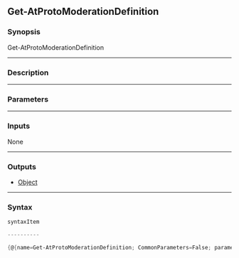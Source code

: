 Get-AtProtoModerationDefinition
-------------------------------




### Synopsis

Get-AtProtoModerationDefinition 




---


### Description


---


### Parameters


---


### Inputs
None




---


### Outputs
* [Object](https://learn.microsoft.com/en-us/dotnet/api/System.Object)






---


### Syntax
```PowerShell
syntaxItem
```
```PowerShell
----------
```
```PowerShell
{@{name=Get-AtProtoModerationDefinition; CommonParameters=False; parameter=System.Object[]}}
```
